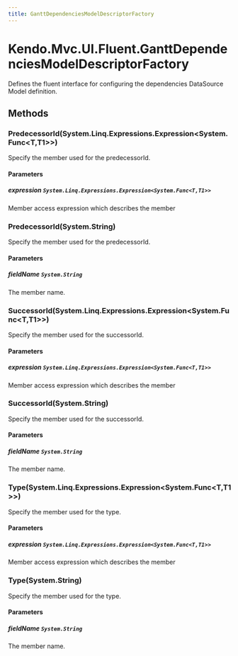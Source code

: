 ```yaml
---
title: GanttDependenciesModelDescriptorFactory
---
```


# Kendo.Mvc.UI.Fluent.GanttDependenciesModelDescriptorFactory
Defines the fluent interface for configuring the dependencies DataSource Model definition.




## Methods


### PredecessorId(System.Linq.Expressions.Expression\<System.Func\<T,T1\>\>)
Specify the member used for the predecessorId.


#### Parameters

##### expression `System.Linq.Expressions.Expression<System.Func<T,T1>>`
Member access expression which describes the member





### PredecessorId(System.String)
Specify the member used for the predecessorId.


#### Parameters

##### fieldName `System.String`
The member name.





### SuccessorId(System.Linq.Expressions.Expression\<System.Func\<T,T1\>\>)
Specify the member used for the successorId.


#### Parameters

##### expression `System.Linq.Expressions.Expression<System.Func<T,T1>>`
Member access expression which describes the member





### SuccessorId(System.String)
Specify the member used for the successorId.


#### Parameters

##### fieldName `System.String`
The member name.





### Type(System.Linq.Expressions.Expression\<System.Func\<T,T1\>\>)
Specify the member used for the type.


#### Parameters

##### expression `System.Linq.Expressions.Expression<System.Func<T,T1>>`
Member access expression which describes the member





### Type(System.String)
Specify the member used for the type.


#### Parameters

##### fieldName `System.String`
The member name.






